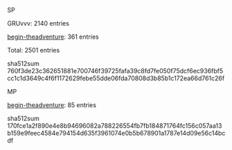 SP

GRUvvv: 2140 entries

[begin-theadventure](https://github.com/begin-theadventure): 361 entries

Total: 2501 entries

sha512sum 760f3de23c362651881e700746f39725fafa39c8fd7fe050f75dcf6ec936fbf5cc1c1d3649c4f6f1172629febe55dde06fda70808d3b85b1c172ea66d761c26f

MP

[begin-theadventure](https://github.com/begin-theadventure): 85 entries

sha512sum 170fce1a2f890e4e8b94696082a788226554fb7fb184871764fc156c057aa13b159e9feec4584e794154d635f3961074e0b5b678901a1787e14d09e56c14bcdf